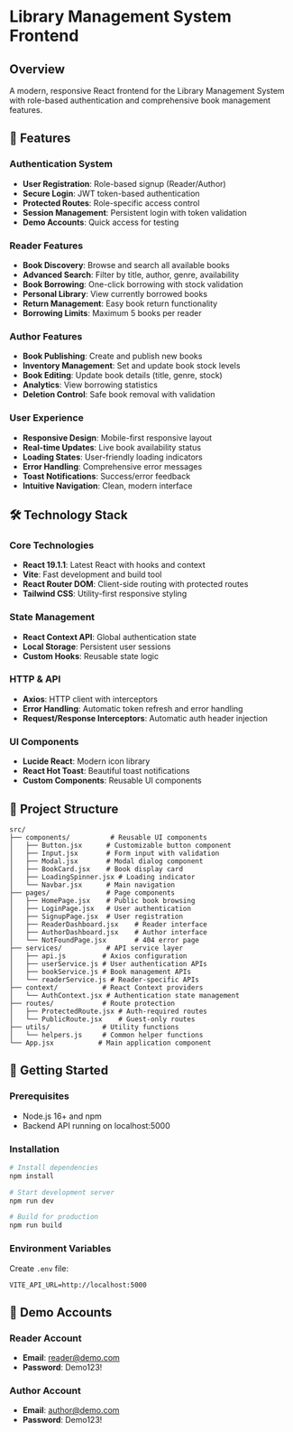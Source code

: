 # Library Management System Frontend

## Overview
A modern, responsive React frontend for the Library Management System with role-based authentication and comprehensive book management features.

## 🚀 Features

### Authentication System
- **User Registration**: Role-based signup (Reader/Author)
- **Secure Login**: JWT token-based authentication
- **Protected Routes**: Role-specific access control
- **Session Management**: Persistent login with token validation
- **Demo Accounts**: Quick access for testing

### Reader Features
- **Book Discovery**: Browse and search all available books
- **Advanced Search**: Filter by title, author, genre, availability
- **Book Borrowing**: One-click borrowing with stock validation
- **Personal Library**: View currently borrowed books
- **Return Management**: Easy book return functionality
- **Borrowing Limits**: Maximum 5 books per reader

### Author Features
- **Book Publishing**: Create and publish new books
- **Inventory Management**: Set and update book stock levels
- **Book Editing**: Update book details (title, genre, stock)
- **Analytics**: View borrowing statistics
- **Deletion Control**: Safe book removal with validation

### User Experience
- **Responsive Design**: Mobile-first responsive layout
- **Real-time Updates**: Live book availability status
- **Loading States**: User-friendly loading indicators
- **Error Handling**: Comprehensive error messages
- **Toast Notifications**: Success/error feedback
- **Intuitive Navigation**: Clean, modern interface

## 🛠 Technology Stack

### Core Technologies
- **React 19.1.1**: Latest React with hooks and context
- **Vite**: Fast development and build tool
- **React Router DOM**: Client-side routing with protected routes
- **Tailwind CSS**: Utility-first responsive styling

### State Management
- **React Context API**: Global authentication state
- **Local Storage**: Persistent user sessions
- **Custom Hooks**: Reusable state logic

### HTTP & API
- **Axios**: HTTP client with interceptors
- **Error Handling**: Automatic token refresh and error handling
- **Request/Response Interceptors**: Automatic auth header injection

### UI Components
- **Lucide React**: Modern icon library
- **React Hot Toast**: Beautiful toast notifications
- **Custom Components**: Reusable UI components

## 📁 Project Structure

```
src/
├── components/          # Reusable UI components
│   ├── Button.jsx      # Customizable button component
│   ├── Input.jsx       # Form input with validation
│   ├── Modal.jsx       # Modal dialog component
│   ├── BookCard.jsx    # Book display card
│   ├── LoadingSpinner.jsx # Loading indicator
│   └── Navbar.jsx      # Main navigation
├── pages/              # Page components
│   ├── HomePage.jsx    # Public book browsing
│   ├── LoginPage.jsx   # User authentication
│   ├── SignupPage.jsx  # User registration
│   ├── ReaderDashboard.jsx    # Reader interface
│   ├── AuthorDashboard.jsx    # Author interface
│   └── NotFoundPage.jsx       # 404 error page
├── services/           # API service layer
│   ├── api.js         # Axios configuration
│   ├── userService.js # User authentication APIs
│   ├── bookService.js # Book management APIs
│   └── readerService.js # Reader-specific APIs
├── context/           # React Context providers
│   └── AuthContext.jsx # Authentication state management
├── routes/            # Route protection
│   ├── ProtectedRoute.jsx # Auth-required routes
│   └── PublicRoute.jsx    # Guest-only routes
├── utils/             # Utility functions
│   └── helpers.js     # Common helper functions
└── App.jsx           # Main application component
```

## 🚀 Getting Started

### Prerequisites
- Node.js 16+ and npm
- Backend API running on localhost:5000

### Installation
```bash
# Install dependencies
npm install

# Start development server
npm run dev

# Build for production
npm run build
```

### Environment Variables
Create `.env` file:
```env
VITE_API_URL=http://localhost:5000
```

## 🎯 Demo Accounts

### Reader Account
- **Email**: reader@demo.com
- **Password**: Demo123!

### Author Account
- **Email**: author@demo.com
- **Password**: Demo123!
